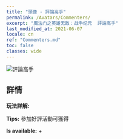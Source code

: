 ```yaml
---
title: "頭像 - 評論高手"
permalink: /Avatars/Commenters/
excerpt: "魔法门之英雄无敌：战争纪元  評論高手"
last_modified_at: 2021-06-07
locale: cn
ref: "Commenters.md"
toc: false
classes: wide
---
```

 ![評論高手](/images/a/avatarFrame_14.png)

## 詳情

 **玩法詳解:**  

 **Tips:** 參加好評活動可獲得 

 **Is available:**  + 

